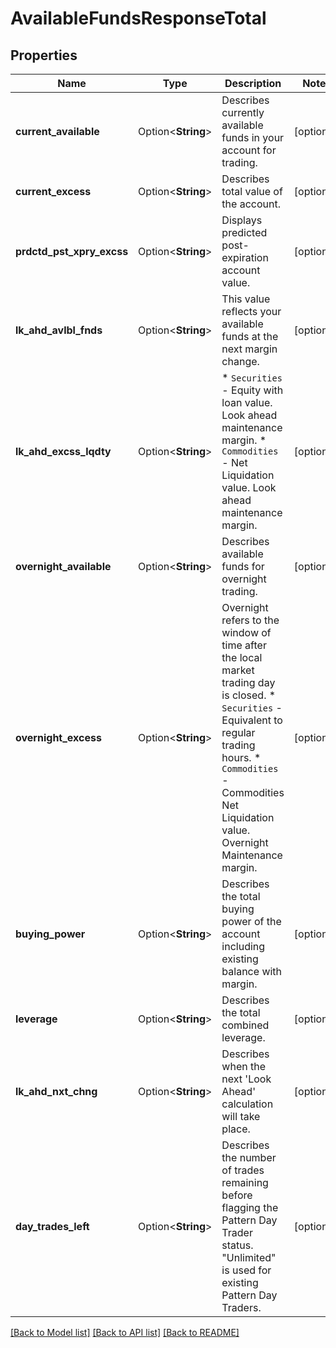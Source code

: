 # AvailableFundsResponseTotal

## Properties

Name | Type | Description | Notes
------------ | ------------- | ------------- | -------------
**current_available** | Option<**String**> | Describes currently available funds in your account for trading. | [optional]
**current_excess** | Option<**String**> | Describes total value of the account. | [optional]
**prdctd_pst_xpry_excss** | Option<**String**> | Displays predicted post-expiration account value. | [optional]
**lk_ahd_avlbl_fnds** | Option<**String**> | This value reflects your available funds at the next margin change. | [optional]
**lk_ahd_excss_lqdty** | Option<**String**> | * `Securities` - Equity with loan value. Look ahead maintenance margin.  * `Commodities` - Net Liquidation value. Look ahead maintenance margin.  | [optional]
**overnight_available** | Option<**String**> | Describes available funds for overnight trading. | [optional]
**overnight_excess** | Option<**String**> | Overnight refers to the window of time after the local market trading day is closed.    * `Securities` - Equivalent to regular trading hours.     * `Commodities` - Commodities Net Liquidation value. Overnight Maintenance margin.  | [optional]
**buying_power** | Option<**String**> | Describes the total buying power of the account including existing balance with margin. | [optional]
**leverage** | Option<**String**> | Describes the total combined leverage. | [optional]
**lk_ahd_nxt_chng** | Option<**String**> | Describes when the next 'Look Ahead' calculation will take place. | [optional]
**day_trades_left** | Option<**String**> | Describes the number of trades remaining before flagging the Pattern Day Trader status. \"Unlimited\" is used for existing Pattern Day Traders. | [optional]

[[Back to Model list]](../README.md#documentation-for-models) [[Back to API list]](../README.md#documentation-for-api-endpoints) [[Back to README]](../README.md)
